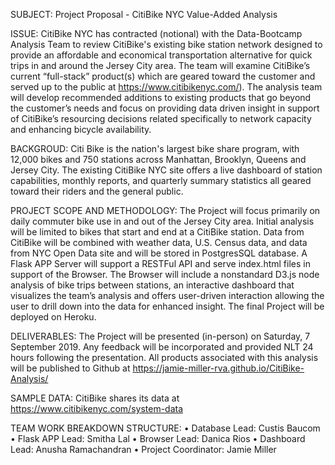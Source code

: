 SUBJECT: Project Proposal - CitiBike NYC Value-Added Analysis 

ISSUE: CitiBike NYC has contracted (notional) with the Data-Bootcamp Analysis Team to review CitiBike's existing bike station network designed to provide an affordable and economical transportation alternative for quick trips in and around the Jersey City area.  The team will examine CitiBike’s current “full-stack” product(s) which are geared toward the customer and served up to the public at https://www.citibikenyc.com/).  The analysis team will develop recommended additions to existing products that go beyond the customer’s needs and focus on providing data driven insight in support of CitiBike’s resourcing decisions related specifically to network capacity and enhancing bicycle availability.

BACKGROUD: Citi Bike is the nation's largest bike share program, with 12,000 bikes and 750 stations across Manhattan, Brooklyn, Queens and Jersey City. The existing CitiBike NYC site offers a live dashboard of station capabilities, monthly reports, and quarterly summary statistics all geared toward their riders and the general public.  




PROJECT SCOPE AND METHODOLOGY: The Project will focus primarily on daily commuter bike use in and out of the Jersey City area.  Initial analysis will be limited to bikes that start and end at a CitiBike station.  Data from CitiBike will be combined with weather data, U.S. Census data, and data from NYC Open Data site and will be stored in PostgresSQL database.  A Flask APP Server will support a RESTFul API and serve index.html files in support of the Browser.  The Browser will include a nonstandard D3.js node analysis of bike trips between stations, an interactive dashboard that visualizes the team’s analysis and offers user-driven interaction allowing the user to drill down into the data for enhanced insight.  The final Project will be deployed on Heroku.
 
DELIVERABLES: The Project will be presented (in-person) on Saturday, 7 September 2019.  Any feedback will be incorporated and provided NLT 24 hours following the presentation. All products associated with this analysis will be published to Github at https://jamie-miller-rva.github.io/CitiBike-Analysis/

SAMPLE DATA: CitiBike shares its data at https://www.citibikenyc.com/system-data

TEAM WORK BREAKDOWN STRUCTURE:
•	Database Lead: Custis Baucom
•	Flask APP Lead: Smitha Lal
•	Browser Lead: Danica Rios
•	Dashboard Lead: Anusha Ramachandran
•	Project Coordinator: Jamie Miller

